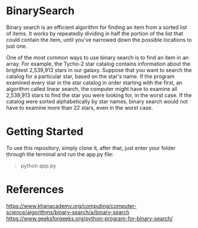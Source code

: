 # BinarySearch

Binary search is an efficient algorithm for finding an item from a sorted list of items. It works by repeatedly dividing in half the portion of the list that could contain the item, until you've narrowed down the possible locations to just one. 

One of the most common ways to use binary search is to find an item in an array. For example, the Tycho-2 star catalog contains information about the brightest 2,539,913 stars in our galaxy. Suppose that you want to search the catalog for a particular star, based on the star's name. If the program examined every star in the star catalog in order starting with the first, an algorithm called linear search, the computer might have to examine all 2,539,913 stars to find the star you were looking for, in the worst case. If the catalog were sorted alphabetically by star names, binary search would not have to examine more than 22 stars, even in the worst case.


# Getting Started

To use this repository, simply clone it, after that, just enter your folder through the terminal and run the app.py file:

  > python app.py


# References

https://www.khanacademy.org/computing/computer-science/algorithms/binary-search/a/binary-search
https://www.geeksforgeeks.org/python-program-for-binary-search/
